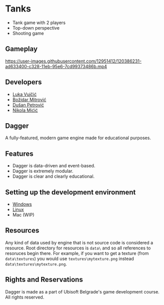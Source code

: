 # Tanks
- Tank game with 2 players
- Top-down perspective
- Shooting game
## Gameplay

https://user-images.githubusercontent.com/12951412/120386231-ad633400-c328-11eb-95e6-7cd99373486b.mp4

## Developers

- [Luka Vujčić](https://github.com/LukaVujcic)
- [Božidar Mitrović](https://github.com/AizenAngel)
- [Dušan Petrović](https://github.com/dpns98)
- [Nikola Mićić](https://github.com/nikolamicic)
## Dagger

A fully-featured, modern game engine made for educational purposes.

## Features

- Dagger is data-driven and event-based.
- Dagger is extremely modular.
- Dagger is clear and clearly educational.

## Setting up the development environment

- [Windows](docs/setting_up_windows.md)
- [Linux](docs/setting_up_linux.md)
- Mac (WIP)

## Resources

Any kind of data used by engine that is not source code is considered a resource. Root directory for resources is `data\`
and so all references to resoruces begin there. For example, if you want to get a texture (from `data\textures`) you would
use `textures\mytexture.png` instead `data\textures\mytexture.png`.

## Rights and Reservations

Dagger is made as a part of Ubisoft Belgrade's game development course. All rights reserved.
